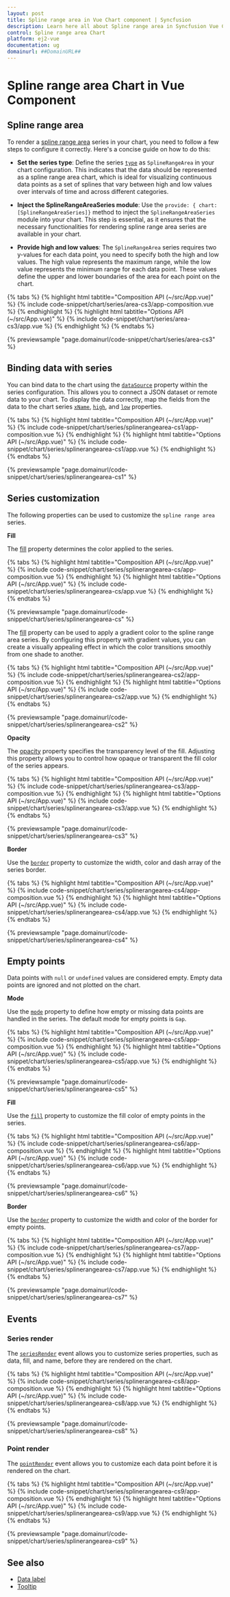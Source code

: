 ```yaml
---
layout: post
title: Spline range area in Vue Chart component | Syncfusion
description: Learn here all about Spline range area in Syncfusion Vue Chart component of Syncfusion Essential JS 2 and more.
control: Spline range area Chart
platform: ej2-vue
documentation: ug
domainurl: ##DomainURL##
---
```

# Spline range area Chart in Vue Component

## Spline range area

To render a [spline range area](https://www.syncfusion.com/vue-components/vue-charts/chart-types/spline-range-area-chart) series in your chart, you need to follow a few steps to configure it correctly. Here's a concise guide on how to do this:
 
* **Set the series type**: Define the series [`type`](https://ej2.syncfusion.com/vue/documentation/api/chart/series/#type) as `SplineRangeArea` in your chart configuration. This indicates that the data should be represented as a spline range area chart, which is ideal for visualizing continuous data points as a set of splines that vary between high and low values over intervals of time and across different categories.

* **Inject the SplineRangeAreaSeries module**: Use the `provide: { chart: [SplineRangeAreaSeries]}` method to inject the `SplineRangeAreaSeries` module into your chart. This step is essential, as it ensures that the necessary functionalities for rendering spline range area series are available in your chart.

* **Provide high and low values**: The `SplineRangeArea` series requires two y-values for each data point, you need to specify both the high and low values. The high value represents the maximum range, while the low value represents the minimum range for each data point. These values define the upper and lower boundaries of the area for each point on the chart.

{% tabs %}
{% highlight html tabtitle="Composition API (~/src/App.vue)" %}
{% include code-snippet/chart/series/area-cs3/app-composition.vue %}
{% endhighlight %}
{% highlight html tabtitle="Options API (~/src/App.vue)" %}
{% include code-snippet/chart/series/area-cs3/app.vue %}
{% endhighlight %}
{% endtabs %}

{% previewsample "page.domainurl/code-snippet/chart/series/area-cs3" %}

## Binding data with series

You can bind data to the chart using the [`dataSource`](https://ej2.syncfusion.com/vue/documentation/api/chart/series/#datasource) property within the series configuration. This allows you to connect a JSON dataset or remote data to your chart. To display the data correctly, map the fields from the data to the chart series [`xName`](https://ej2.syncfusion.com/vue/documentation/api/chart/series/#xname), [`high`](https://ej2.syncfusion.com/vue/documentation/api/chart/series/#high), and [`low`](https://ej2.syncfusion.com/vue/documentation/api/chart/series/#low) properties.

{% tabs %}
{% highlight html tabtitle="Composition API (~/src/App.vue)" %}
{% include code-snippet/chart/series/splinerangearea-cs1/app-composition.vue %}
{% endhighlight %}
{% highlight html tabtitle="Options API (~/src/App.vue)" %}
{% include code-snippet/chart/series/splinerangearea-cs1/app.vue %}
{% endhighlight %}
{% endtabs %}

{% previewsample "page.domainurl/code-snippet/chart/series/splinerangearea-cs1" %}

## Series customization

The following properties can be used to customize the `spline range area` series.

**Fill**

The [fill](https://ej2.syncfusion.com/vue/documentation/api/chart/series/#fill) property determines the color applied to the series.

{% tabs %}
{% highlight html tabtitle="Composition API (~/src/App.vue)" %}
{% include code-snippet/chart/series/splinerangearea-cs/app-composition.vue %}
{% endhighlight %}
{% highlight html tabtitle="Options API (~/src/App.vue)" %}
{% include code-snippet/chart/series/splinerangearea-cs/app.vue %}
{% endhighlight %}
{% endtabs %}

{% previewsample "page.domainurl/code-snippet/chart/series/splinerangearea-cs" %}

The [fill](https://ej2.syncfusion.com/vue/documentation/api/chart/series/#fill) property can be used to apply a gradient color to the spline range area series. By configuring this property with gradient values, you can create a visually appealing effect in which the color transitions smoothly from one shade to another.

{% tabs %}
{% highlight html tabtitle="Composition API (~/src/App.vue)" %}
{% include code-snippet/chart/series/splinerangearea-cs2/app-composition.vue %}
{% endhighlight %}
{% highlight html tabtitle="Options API (~/src/App.vue)" %}
{% include code-snippet/chart/series/splinerangearea-cs2/app.vue %}
{% endhighlight %}
{% endtabs %}

{% previewsample "page.domainurl/code-snippet/chart/series/splinerangearea-cs2" %}

**Opacity**

The [opacity](https://ej2.syncfusion.com/vue/documentation/api/chart/series/#opacity) property specifies the transparency level of the fill. Adjusting this property allows you to control how opaque or transparent the fill color of the series appears.

{% tabs %}
{% highlight html tabtitle="Composition API (~/src/App.vue)" %}
{% include code-snippet/chart/series/splinerangearea-cs3/app-composition.vue %}
{% endhighlight %}
{% highlight html tabtitle="Options API (~/src/App.vue)" %}
{% include code-snippet/chart/series/splinerangearea-cs3/app.vue %}
{% endhighlight %}
{% endtabs %}

{% previewsample "page.domainurl/code-snippet/chart/series/splinerangearea-cs3" %}

**Border**

Use the [`border`](https://ej2.syncfusion.com/vue/documentation/api/chart/series/#border) property to customize the width, color and dash array of the series border.

{% tabs %}
{% highlight html tabtitle="Composition API (~/src/App.vue)" %}
{% include code-snippet/chart/series/splinerangearea-cs4/app-composition.vue %}
{% endhighlight %}
{% highlight html tabtitle="Options API (~/src/App.vue)" %}
{% include code-snippet/chart/series/splinerangearea-cs4/app.vue %}
{% endhighlight %}
{% endtabs %}

{% previewsample "page.domainurl/code-snippet/chart/series/splinerangearea-cs4" %}

## Empty points

Data points with `null` or `undefined` values are considered empty. Empty data points are ignored and not plotted on the chart.

**Mode**

Use the [`mode`](https://ej2.syncfusion.com/vue/documentation/api/chart/emptyPointSettings/#mode) property to define how empty or missing data points are handled in the series. The default mode for empty points is `Gap`.

{% tabs %}
{% highlight html tabtitle="Composition API (~/src/App.vue)" %}
{% include code-snippet/chart/series/splinerangearea-cs5/app-composition.vue %}
{% endhighlight %}
{% highlight html tabtitle="Options API (~/src/App.vue)" %}
{% include code-snippet/chart/series/splinerangearea-cs5/app.vue %}
{% endhighlight %}
{% endtabs %}

{% previewsample "page.domainurl/code-snippet/chart/series/splinerangearea-cs5" %}

**Fill**

Use the [`fill`](https://ej2.syncfusion.com/vue/documentation/api/chart/emptyPointSettings/#fill) property to customize the fill color of empty points in the series.

{% tabs %}
{% highlight html tabtitle="Composition API (~/src/App.vue)" %}
{% include code-snippet/chart/series/splinerangearea-cs6/app-composition.vue %}
{% endhighlight %}
{% highlight html tabtitle="Options API (~/src/App.vue)" %}
{% include code-snippet/chart/series/splinerangearea-cs6/app.vue %}
{% endhighlight %}
{% endtabs %}

{% previewsample "page.domainurl/code-snippet/chart/series/splinerangearea-cs6" %}

**Border**

Use the [`border`](https://ej2.syncfusion.com/vue/documentation/api/chart/emptyPointSettings/#border) property to customize the width and color of the border for empty points.

{% tabs %}
{% highlight html tabtitle="Composition API (~/src/App.vue)" %}
{% include code-snippet/chart/series/splinerangearea-cs7/app-composition.vue %}
{% endhighlight %}
{% highlight html tabtitle="Options API (~/src/App.vue)" %}
{% include code-snippet/chart/series/splinerangearea-cs7/app.vue %}
{% endhighlight %}
{% endtabs %}

{% previewsample "page.domainurl/code-snippet/chart/series/splinerangearea-cs7" %}

## Events

### Series render

The [`seriesRender`](https://ej2.syncfusion.com/vue/documentation/api/chart#seriesrender) event allows you to customize series properties, such as data, fill, and name, before they are rendered on the chart.

{% tabs %}
{% highlight html tabtitle="Composition API (~/src/App.vue)" %}
{% include code-snippet/chart/series/splinerangearea-cs8/app-composition.vue %}
{% endhighlight %}
{% highlight html tabtitle="Options API (~/src/App.vue)" %}
{% include code-snippet/chart/series/splinerangearea-cs8/app.vue %}
{% endhighlight %}
{% endtabs %}

{% previewsample "page.domainurl/code-snippet/chart/series/splinerangearea-cs8" %}

### Point render

The [`pointRender`](https://ej2.syncfusion.com/vue/documentation/api/chart#pointrender) event allows you to customize each data point before it is rendered on the chart.

{% tabs %}
{% highlight html tabtitle="Composition API (~/src/App.vue)" %}
{% include code-snippet/chart/series/splinerangearea-cs9/app-composition.vue %}
{% endhighlight %}
{% highlight html tabtitle="Options API (~/src/App.vue)" %}
{% include code-snippet/chart/series/splinerangearea-cs9/app.vue %}
{% endhighlight %}
{% endtabs %}

{% previewsample "page.domainurl/code-snippet/chart/series/splinerangearea-cs9" %}

## See also

* [Data label](../data-labels/)
* [Tooltip](../tool-tip/)